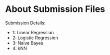 # About Submission Files
Submission Details:
- 1: Linear Regression
- 2: Logistic Regression
- 3: Naive Bayes
- 4: kNN